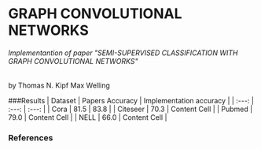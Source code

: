# GRAPH CONVOLUTIONAL NETWORKS
###### Implementantion of paper "SEMI-SUPERVISED CLASSIFICATION WITH GRAPH CONVOLUTIONAL NETWORKS"
 by Thomas N. Kipf Max Welling
 
###Results
| Dataset  | Papers Accuracy  | Implementation accuracy |
| :---: | :---: | :---: |
| Cora | 81.5 | 83.8  |
| Citeseer | 70.3  | Content Cell  |
| Pubmed  | 79.0  | Content Cell  |
| NELL  | 66.0  | Content Cell  |

### References
